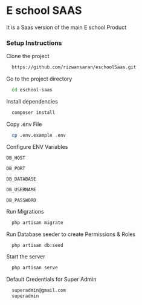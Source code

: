 # E school SAAS

It is a Saas version of the main E school Product

[//]: # (## Screenshots)

[//]: # (![App Screenshot]&#40;https://via.placeholder.com/468x300?text=App+Screenshot+Here&#41;)

### Setup Instructions

Clone the project

```bash
  https://github.com/rizwansaran/eschoolSaas.git
```

Go to the project directory

```bash
  cd eschool-saas
```

Install dependencies

```bash
  composer install
```

Copy .env File

```bash
  cp .env.example .env
```

Configure ENV Variables

`DB_HOST`

`DB_PORT`

`DB_DATABASE`

`DB_USERNAME`

`DB_PASSWORD`

Run Migrations

```bash
  php artisan migrate
```

Run Database seeder to create Permissions & Roles

```bash
  php artisan db:seed
```

Start the server

```bash
  php artisan serve
```

Default Credentials for Super Admin

```bash
  superadmin@gmail.com
  superadmin
```
